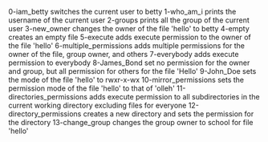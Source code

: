 0-iam_betty switches the current user to betty
1-who_am_i prints the username of the current user
2-groups prints all the group of the current user
3-new_owner changes the owner of the file 'hello' to betty
4-empty creates an empty file
5-execute adds execute permission to the owner of the file 'hello'
6-multiple_permissions adds multiple permissions for the owner of the file, group owner, and others
7-everybody adds execute permission to everybody
8-James_Bond set no permission for the owner and group, but all permission for others for the file 'Hello'
9-John_Doe sets the mode of the file 'hello' to rwxr-x-wx
10-mirror_permissions sets the permission mode of the file 'hello' to that of 'olleh'
11-directories_permissions adds execute permission to all subdirectories in the current working directory excluding files for everyone
12-directory_permissions creates a new directory and sets the permission for the directory
13-change_group changes the group owner to school for file 'hello'
